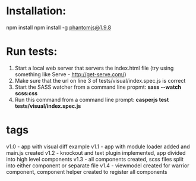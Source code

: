 # Installation: 

npm install
npm install -g phantomjs@1.9.8


# Run tests: 

1. Start a local web server that servers the index.html file (try using something like Serve - http://get-serve.com/) 
2. Make sure that the url on line 3 of tests/visual/index.spec.js is correct
3. Start the SASS watcher from a command line propmt: 	**sass --watch scss:css**
4. Run this command from a command line prompt:  **casperjs test tests/visual/index.spec.js**

# tags 

v1.0 - app with visual diff example
v1.1 - app with module loader added and main.js created
v1.2 - knockout and text plugin implemented, app divided into high level components
v1.3 - all components created, scss files split into either component or separate file
v1.4 - viewmodel created for warrior component, component helper created to register all components